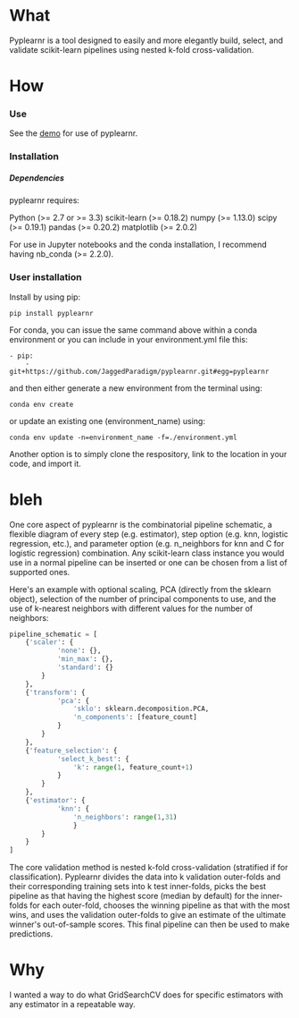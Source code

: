 # What
Pyplearnr is a tool designed to easily and more elegantly build, select, and validate scikit-learn pipelines using nested k-fold cross-validation.

# How
### Use
See the [demo](https://nbviewer.jupyter.org/github/JaggedParadigm/pyplearnr/blob/master/pyplearnr_demo.ipynb) for use of pyplearnr.

### Installation
##### Dependencies

pyplearnr requires:

Python (>= 2.7 or >= 3.3)
scikit-learn (>= 0.18.2)
numpy (>= 1.13.0)
scipy (>= 0.19.1)
pandas (>= 0.20.2)
matplotlib (>= 2.0.2)

For use in Jupyter notebooks and the conda installation, I recommend having nb_conda (>= 2.2.0).

### User installation
Install by using pip:

```
pip install pyplearnr
```

For conda, you can issue the same command above within a conda environment or you can include in your environment.yml file this:

```
- pip:
    - git+https://github.com/JaggedParadigm/pyplearnr.git#egg=pyplearnr
```

and then either generate a new environment from the terminal using:

```
conda env create
```

or update an existing one (environment_name) using:

```
conda env update -n=environment_name -f=./environment.yml
```

Another option is to simply clone the respository, link to the location in your code, and import it. 

# bleh

One core aspect of pyplearnr is the combinatorial pipeline schematic, a flexible diagram of every step (e.g. estimator), step option (e.g. knn, logistic regression, etc.), and parameter option (e.g. n_neighbors for knn and C for logistic regression) combination. Any scikit-learn class instance you would use in a normal pipeline can be inserted or one can be chosen from a list of supported ones. 

Here's an example with optional scaling, PCA (directly from the sklearn object), selection of the number of principal components to use, and the use of k-nearest neighbors with different values for the number of neighbors:
```python
pipeline_schematic = [
    {'scaler': {
            'none': {},
            'min_max': {},
            'standard': {}
        }
    },
    {'transform': {
            'pca': {
                'sklo': sklearn.decomposition.PCA,
                'n_components': [feature_count]
            }
        }         
    },
    {'feature_selection': {
            'select_k_best': {
                'k': range(1, feature_count+1)
            }
        }
    },
    {'estimator': {
            'knn': {
                'n_neighbors': range(1,31)
                }
        }
    }
]
```

The core validation method is nested k-fold cross-validation (stratified if for classification). Pyplearnr divides the data into k validation outer-folds and their corresponding training sets into k test inner-folds, picks the best pipeline as that having the highest score (median by default) for the inner-folds for each outer-fold, chooses the winning pipeline as that with the most wins, and uses the validation outer-folds to give an estimate of the ultimate winner's out-of-sample scores. This final pipeline can then be used to make predictions.

# Why
I wanted a way to do what GridSearchCV does for specific estimators with any estimator in a repeatable way.

